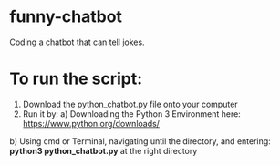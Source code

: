 # funny-chatbot
Coding a chatbot that can tell jokes.

# To run the script:
1. Download the python_chatbot.py file onto your computer
2. Run it by:
a) Downloading the Python 3 Environment here: https://www.python.org/downloads/

b) Using cmd or Terminal, navigating until the directory, and entering: **python3 python_chatbot.py** at the right directory
